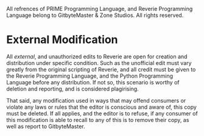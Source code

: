All refrences of PRIME Programming Language, and Reverie Programming Language belong to GitbyteMaster & Zone Studios. All rights reserved.

# External Modification
All <i>external</i>, and unauthorized edits to Reverie are open for creation and distribution under specific condition. Such as the unofficial edit must vary greatly from the original scripting of Reverie, and all credit must be given to the Reverie Programming Language, and the Python Programming Language before any distribution. If not so, this scenario is worthy of deletion and reporting, and is considered plagirising.

That said, any modification used in ways that may offend consumers or violate any laws or rules that the editor is conscious and aware of, this copy must be deleted. If all applies, and the editor is to refuse, if any consumer of this modification is able to recall to any of this is to remove their copy, as well as report to GitbyteMaster.
